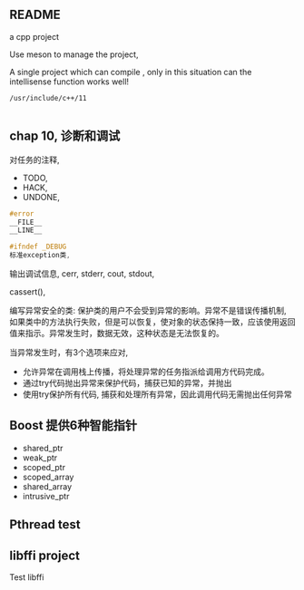## README

a cpp project

Use meson to manage the project,

A single project which can compile , only in this situation can the intellisense function works well! 

```
/usr/include/c++/11


```

## chap 10, 诊断和调试
对任务的注释,
- TODO,
- HACK,
- UNDONE, 

```c
#error
__FILE__
__LINE__

#ifndef _DEBUG
标准exception类, 
```

输出调试信息, cerr, stderr, cout, stdout, 

cassert(), 

编写异常安全的类:
保护类的用户不会受到异常的影响。异常不是错误传播机制, 如果类中的方法执行失败，但是可以恢复，使对象的状态保持一致，应该使用返回值来指示。异常发生时，数据无效，这种状态是无法恢复的。

当异常发生时，有3个选项来应对,
- 允许异常在调用栈上传播，将处理异常的任务指派给调用方代码完成。
- 通过try代码抛出异常来保护代码，捕获已知的异常，并抛出
- 使用try保护所有代码, 捕获和处理所有异常，因此调用代码无需抛出任何异常


## Boost 提供6种智能指针

- shared_ptr
- weak_ptr
- scoped_ptr
- scoped_array
- shared_array
- intrusive_ptr


## Pthread test


## libffi project
Test libffi





